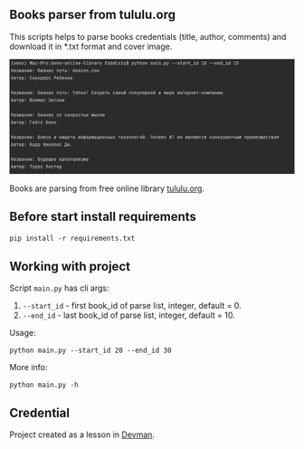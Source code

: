 ## Books parser from tululu.org

This scripts helps to parse books credentials (title, author, comments) and download it in *.txt format and cover image.

![Screenshot!](./dvmn_parser_screenshot.png)

Books are parsing from free online library [tululu.org](https://tululu.org).

## Before start install requirements

~~~
pip install -r requirements.txt
~~~

## Working with project

Script `main.py` has cli args:

1. `--start_id` - first book_id of parse list, integer, default = 0.
2. `--end_id` - last book_id of parse list, integer, default = 10.

Usage:

~~~
python main.py --start_id 20 --end_id 30
~~~

More info:

~~~
python main.py -h
~~~

## Credential

Project created as a lesson in [Devman](https://dvmn.org/modules/website-layout-for-pydev/). 


